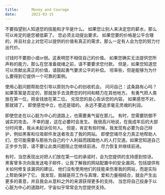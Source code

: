 ```yaml
---
title:      Money and Courage
date:       2021-03-15
---
```


不要指望别人知道您的技能和才华是什么。 如果您让别人来决定您的薪水，那么可以肯定的是您被低薪了。 您必须主动提出要求。 如果您要的价格是公平合理的，并且社会上对您可以提供的价值有真正的需求，那么一定有人会为您的努力付出代价。

讨钱时不要胆小或or弱。这表明您不相信自己的价值。 如果您确实无法提供您所声称的能力，那么在您准备就绪之前，请不要要求您付款。 但是，如果您知道您可以贡献出真正的价值，请鼓起勇气要求公平的补偿。 坦率些，但是能够为为什么要得到它提供一个可靠的案例。

使用心脏问题帮助您引导以原则为中心的创收机会。 问问自己：这条路有心吗？ 如果答案是否定的，那就放手去浪费您的时间和精力在其他地方。 有勇气把人类放在第一位，把金钱放在第二位。 兑现您的良心告诉您的内容。 如果感觉不对，那就错了。 即使感觉中立，也还是错的。 永远不要追求毫无灵魂的利润。

即使您走在以心脏为中心的道路上，也需要勇气留在那儿。 有时，您需要防御不诚实的攻击。 不幸的是，这在必要时会发生。 我很高兴地说，在我成年后的大部分时间里，我从未起诉任何人。 但是，肯定有些时候，我发现有必要为自己辩护，例如黑客和垃圾邮件发送者攻击了我的网站。 即使您竭尽全力真正地帮助人们，您可能需要与那些为自己的个人利益而践踏他人的人打交道。如果您知道自己正步步为营，请不要让此类问题阻止您继续前进。 尽力恢复并继续前进。

有时，当您表现出对把人们放在第一位的承诺时，会为您提供的支持感到惊讶。 黑客曾多次向我发送电子邮件，让我了解我的网站配置中的安全漏洞，包括提供有关如何修复该漏洞的建议。 他们没有使用他们的技能来伤害我的网站，而是实际上帮助保护了它。 我发现，我越是将工作与真理，爱和力量相结合，就会产生出更多的善意，并且我会从意料之外的来源获得更多的支持。 当您将自己投身于以心脏为中心的道路时，宇宙似乎常常会为您提供支持。

